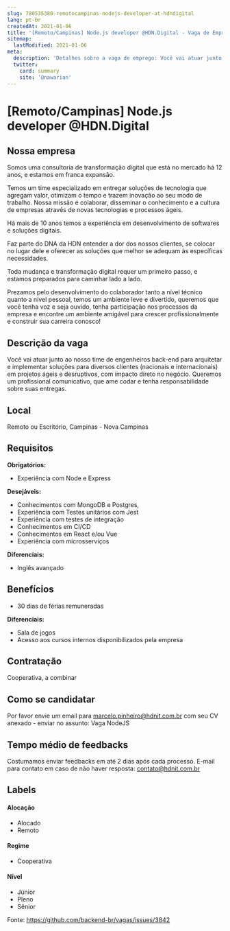 ```yaml
---
slug: 780535380-remotocampinas-nodejs-developer-at-hdndigital
lang: pt-br
createdAt: 2021-01-06
title: '[Remoto/Campinas] Node.js developer @HDN.Digital - Vaga de Emprego'
sitemap:
  lastModified: 2021-01-06
meta:
  description: 'Detalhes sobre a vaga de emprego: Você vai atuar junto ao nosso time de engenheiros back-end para arquitetar e implementar soluções para diversos clientes (nacionais e internacionais) em projetos ágeis e desruptivos, com impacto direto no negócio. Queremos um profissional comunicativo, que ame codar e tenha responsabilidade sobre suas entregas.'
  twitter:
    card: summary
    site: '@nawarian'
---
```


# [Remoto/Campinas] Node.js developer @HDN.Digital


## Nossa empresa
Somos uma consultoria de transformação digital que está no mercado há 12 anos, e estamos em franca expansão.

Temos um time especializado em entregar soluções de tecnologia que agregam valor, otimizam o tempo e trazem inovação ao seu modo de trabalho. Nossa missão é colaborar, disseminar o conhecimento e a cultura de empresas através de novas tecnologias e processos ágeis.

Há mais de 10 anos temos a experiência em desenvolvimento de softwares e soluções digitais.

Faz parte do DNA da HDN entender a dor dos nossos clientes, se colocar no lugar dele e oferecer as soluções que melhor se adequam às específicas necessidades.

Toda mudança e transformação digital requer um primeiro passo, e estamos preparados para caminhar lado a lado.

Prezamos pelo desenvolvimento do colaborador tanto a nível técnico quanto a nível pessoal, temos um ambiente leve e divertido, queremos que você tenha voz e seja ouvido, tenha participação nos processos da empresa e encontre um ambiente amigável para crescer profissionalmente e construir sua carreira conosco!

## Descrição da vaga

Você vai atuar junto ao nosso time de engenheiros back-end para arquitetar e implementar soluções para diversos clientes (nacionais e internacionais) em projetos ágeis e desruptivos, com impacto direto no negócio. Queremos um profissional comunicativo, que ame codar e tenha responsabilidade sobre suas entregas.

## Local

Remoto ou Escritório, Campinas - Nova Campinas

## Requisitos

**Obrigatórios:**
- Experiência com Node e Express

**Desejáveis:**
- Conhecimentos com MongoDB e Postgres,
- Experiência com Testes unitários com Jest
- Experiência com testes de integração
- Conhecimentos em CI/CD
- Conhecimentos em React e/ou Vue
- Experiência com microsserviços

**Diferenciais:**
- Inglês avançado

## Benefícios

- 30 dias de férias remuneradas

**Diferenciais:**
- Sala de jogos
- Acesso aos cursos internos disponibilizados pela empresa

## Contratação

Cooperativa, a combinar

## Como se candidatar

Por favor envie um email para marcelo.pinheiro@hdnit.com.br com seu CV anexado - enviar no assunto: Vaga NodeJS

## Tempo médio de feedbacks

Costumamos enviar feedbacks em até 2 dias após cada processo.
E-mail para contato em caso de não haver resposta: contato@hdnit.com.br

## Labels


#### Alocação
- Alocado
- Remoto

#### Regime
- Cooperativa

#### Nível
- Júnior
- Pleno
- Sênior




Fonte: https://github.com/backend-br/vagas/issues/3842
